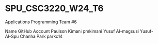 # SPU_CSC3220_W24_T6
Applications Programming Team #6

Name                        GitHub Account
Paulson Kimani              pmkimani
Yusuf Al-magsusi            Yusuf-Al-Spu
Chanha Park                 parkc14
